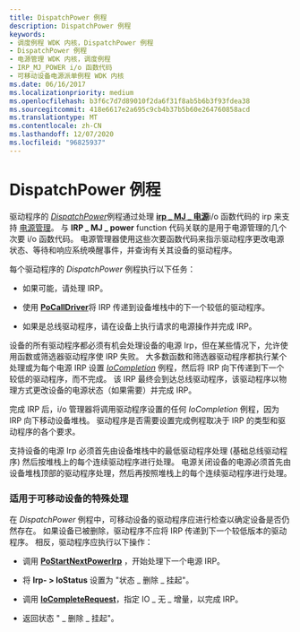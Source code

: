 ```yaml
---
title: DispatchPower 例程
description: DispatchPower 例程
keywords:
- 调度例程 WDK 内核，DispatchPower 例程
- DispatchPower 例程
- 电源管理 WDK 内核，调度例程
- IRP_MJ_POWER i/o 函数代码
- 可移动设备电源派单例程 WDK 内核
ms.date: 06/16/2017
ms.localizationpriority: medium
ms.openlocfilehash: b3f6c7d7d89010f2da6f31f8ab5b6b3f93fdea38
ms.sourcegitcommit: 418e6617e2a695c9cb4b37b5b60e264760858acd
ms.translationtype: MT
ms.contentlocale: zh-CN
ms.lasthandoff: 12/07/2020
ms.locfileid: "96825937"
---
```

# <a name="dispatchpower-routines"></a>DispatchPower 例程





驱动程序的 [*DispatchPower*](/windows-hardware/drivers/ddi/wdm/nc-wdm-driver_dispatch)例程通过处理 [**irp \_ MJ \_ 电源**](./irp-mj-power.md)i/o 函数代码的 irp 来支持 [电源管理](./introduction-to-power-management.md)。 与 **IRP \_ MJ \_ power** function 代码关联的是用于电源管理的几个次要 i/o 函数代码。 电源管理器使用这些次要函数代码来指示驱动程序更改电源状态、等待和响应系统唤醒事件，并查询有关其设备的驱动程序。

每个驱动程序的 *DispatchPower* 例程执行以下任务：

-   如果可能，请处理 IRP。

-   使用 [**PoCallDriver**](/windows-hardware/drivers/ddi/ntifs/nf-ntifs-pocalldriver)将 IRP 传递到设备堆栈中的下一个较低的驱动程序。

-   如果是总线驱动程序，请在设备上执行请求的电源操作并完成 IRP。

设备的所有驱动程序都必须有机会处理设备的电源 Irp，但在某些情况下，允许使用函数或筛选器驱动程序使 IRP 失败。 大多数函数和筛选器驱动程序都执行某个处理或为每个电源 IRP 设置 [*IoCompletion*](/windows-hardware/drivers/ddi/wdm/nc-wdm-io_completion_routine) 例程，然后将 IRP 向下传递到下一个较低的驱动程序，而不完成。 该 IRP 最终会到达总线驱动程序，该驱动程序以物理方式更改设备的电源状态（如果需要）并完成 IRP。

完成 IRP 后，i/o 管理器将调用驱动程序设置的任何 *IoCompletion* 例程，因为 IRP 向下移动设备堆栈。 驱动程序是否需要设置完成例程取决于 IRP 的类型和驱动程序的各个要求。

支持设备的电源 Irp 必须首先由设备堆栈中的最低驱动程序处理 (基础总线驱动程序) 然后按堆栈上的每个连续驱动程序进行处理。 电源关闭设备的电源必须首先由设备堆栈顶部的驱动程序处理，然后再按照堆栈上的每个连续驱动程序进行处理。

### <a name="special-handling-for-removable-devices"></a>适用于可移动设备的特殊处理

在 *DispatchPower* 例程中，可移动设备的驱动程序应进行检查以确定设备是否仍然存在。 如果设备已被删除，驱动程序不应将 IRP 传递到下一个较低版本的驱动程序。 相反，驱动程序应执行以下操作：

-   调用 [**PoStartNextPowerIrp**](/windows-hardware/drivers/ddi/ntifs/nf-ntifs-postartnextpowerirp) ，开始处理下一个电源 IRP。

-   将 **Irp- &gt; IoStatus** 设置为 "状态 \_ 删除 \_ 挂起"。

-   调用 [**IoCompleteRequest**](/windows-hardware/drivers/ddi/wdm/nf-wdm-iocompleterequest)，指定 IO \_ 无 \_ 增量，以完成 IRP。

-   返回状态 " \_ 删除 \_ 挂起"。

 

